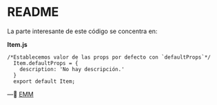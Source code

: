 # README

La parte interesante de este código se concentra en:

**Item.js**

```react
/*Establecemos valor de las props por defecto con `defaultProps`*/
  Item.defaultProps = {
    description: 'No hay descripción.'
  }
  export default Item;
```

—🦊 [EMM](https://github.com/elemarmar)

